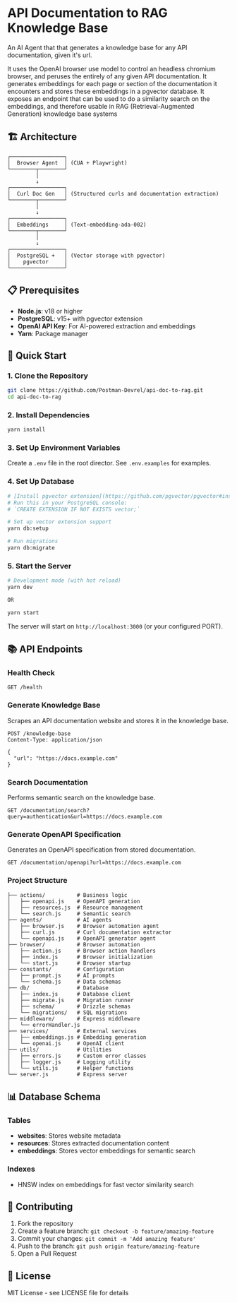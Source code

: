 # API Documentation to RAG Knowledge Base

An AI Agent that that generates a knowledge base for any API documentation, given it's url.

It uses the OpenAI browser use model to control an headless chromium browser, and peruses the entirely of any given API documentation. It generates embeddings for each page or section of the documentation it encounters and stores these embeddings in a pgvector database. It exposes an endpoint that can be used to do a similarity search on the embeddings, and therefore usable in RAG (Retrieval-Augmented Generation) knowledge base systems

## 🏗️ Architecture

```
┌─────────────────┐
│  Browser Agent  │ (CUA + Playwright)
└────────┬────────┘
         │
         ↓
┌─────────────────┐
│  Curl Doc Gen   │ (Structured curls and documentation extraction)
└────────┬────────┘
         │
         ↓
┌─────────────────┐
│  Embeddings     │ (Text-embedding-ada-002)
└────────┬────────┘
         │
         ↓
┌─────────────────┐
│  PostgreSQL +   │ (Vector storage with pgvector)
│    pgvector     │
└─────────────────┘
```

## 📋 Prerequisites

- **Node.js**: v18 or higher
- **PostgreSQL**: v15+ with pgvector extension
- **OpenAI API Key**: For AI-powered extraction and embeddings
- **Yarn**: Package manager

## 🚀 Quick Start

### 1. Clone the Repository

```bash
git clone https://github.com/Postman-Devrel/api-doc-to-rag.git
cd api-doc-to-rag
```

### 2. Install Dependencies

```bash
yarn install
```

### 3. Set Up Environment Variables

Create a `.env` file in the root director. See `.env.examples` for examples.

### 4. Set Up Database

```bash
# [Install pgvector extension](https://github.com/pgvector/pgvector#installation) in PostgreSQL
# Run this in your PostgreSQL console:
# `CREATE EXTENSION IF NOT EXISTS vector;`

# Set up vector extension support
yarn db:setup

# Run migrations
yarn db:migrate
```

### 5. Start the Server

```bash
# Development mode (with hot reload)
yarn dev

OR

yarn start
```

The server will start on `http://localhost:3000` (or your configured PORT).

## 📚 API Endpoints

### Health Check

```http
GET /health
```

### Generate Knowledge Base

Scrapes an API documentation website and stores it in the knowledge base.

```http
POST /knowledge-base
Content-Type: application/json

{
  "url": "https://docs.example.com"
}
```

### Search Documentation

Performs semantic search on the knowledge base.

```http
GET /documentation/search?query=authentication&url=https://docs.example.com
```

### Generate OpenAPI Specification

Generates an OpenAPI specification from stored documentation.

```http
GET /documentation/openapi?url=https://docs.example.com
```

### Project Structure

```
├── actions/          # Business logic
│   ├── openapi.js    # OpenAPI generation
│   ├── resources.js  # Resource management
│   └── search.js     # Semantic search
├── agents/           # AI agents
│   ├── browser.js    # Browser automation agent
│   ├── curl.js       # Curl documentation extractor
│   └── openapi.js    # OpenAPI generator agent
├── browser/          # Browser automation
│   ├── action.js     # Browser action handlers
│   ├── index.js      # Browser initialization
│   └── start.js      # Browser startup
├── constants/        # Configuration
│   ├── prompt.js     # AI prompts
│   └── schema.js     # Data schemas
├── db/               # Database
│   ├── index.js      # Database client
│   ├── migrate.js    # Migration runner
│   ├── schema/       # Drizzle schemas
│   └── migrations/   # SQL migrations
├── middleware/       # Express middleware
│   └── errorHandler.js
├── services/         # External services
│   ├── embeddings.js # Embedding generation
│   └── openai.js     # OpenAI client
├── utils/            # Utilities
│   ├── errors.js     # Custom error classes
│   ├── logger.js     # Logging utility
│   └── utils.js      # Helper functions
└── server.js         # Express server
```

## 📊 Database Schema

### Tables

- **websites**: Stores website metadata
- **resources**: Stores extracted documentation content
- **embeddings**: Stores vector embeddings for semantic search

### Indexes

- HNSW index on embeddings for fast vector similarity search

## 🤝 Contributing

1. Fork the repository
2. Create a feature branch: `git checkout -b feature/amazing-feature`
3. Commit your changes: `git commit -m 'Add amazing feature'`
4. Push to the branch: `git push origin feature/amazing-feature`
5. Open a Pull Request

## 📄 License

MIT License - see LICENSE file for details
